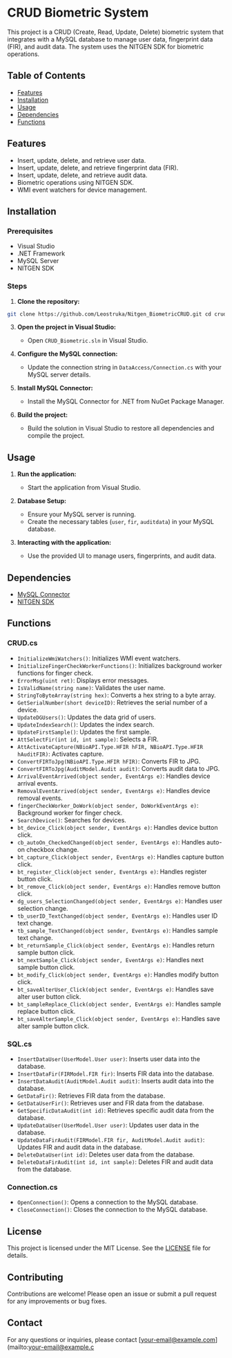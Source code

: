 # CRUD Biometric System

This project is a CRUD (Create, Read, Update, Delete) biometric system that integrates with a MySQL database to manage user data, fingerprint data (FIR), and audit data. The system uses the NITGEN SDK for biometric operations.

## Table of Contents

- [Features](#features)
- [Installation](#installation)
- [Usage](#usage)
- [Dependencies](#dependencies)
- [Functions](#functions)

## Features

- Insert, update, delete, and retrieve user data.
- Insert, update, delete, and retrieve fingerprint data (FIR).
- Insert, update, delete, and retrieve audit data.
- Biometric operations using NITGEN SDK.
- WMI event watchers for device management.

## Installation

### Prerequisites

- Visual Studio
- .NET Framework
- MySQL Server
- NITGEN SDK

### Steps

1. **Clone the repository:**
```Bash
git clone https://github.com/Leostruka/Nitgen_BiometricCRUD.git cd crud-biometric-system
```

3. **Open the project in Visual Studio:**
   - Open `CRUD_Biometric.sln` in Visual Studio.

4. **Configure the MySQL connection:**
   - Update the connection string in `DataAccess/Connection.cs` with your MySQL server details.

5. **Install MySQL Connector:**
   - Install the MySQL Connector for .NET from NuGet Package Manager.

6. **Build the project:**
   - Build the solution in Visual Studio to restore all dependencies and compile the project.

## Usage

1. **Run the application:**
   - Start the application from Visual Studio.

2. **Database Setup:**
   - Ensure your MySQL server is running.
   - Create the necessary tables (`user`, `fir`, `auditdata`) in your MySQL database.

3. **Interacting with the application:**
   - Use the provided UI to manage users, fingerprints, and audit data.

## Dependencies

- [MySQL Connector](https://dev.mysql.com/downloads/connector/net/)
- [NITGEN SDK](https://www.nitgen.com/eng/)

## Functions

### CRUD.cs

- `InitializeWmiWatchers()`: Initializes WMI event watchers.
- `InitializeFingerCheckWorkerFunctions()`: Initializes background worker functions for finger check.
- `ErrorMsg(uint ret)`: Displays error messages.
- `IsValidName(string name)`: Validates the user name.
- `StringToByteArray(string hex)`: Converts a hex string to a byte array.
- `GetSerialNumber(short deviceID)`: Retrieves the serial number of a device.
- `UpdateDGUsers()`: Updates the data grid of users.
- `UpdateIndexSearch()`: Updates the index search.
- `UpdateFirstSample()`: Updates the first sample.
- `AttSelectFir(int id, int sample)`: Selects a FIR.
- `AttActivateCapture(NBioAPI.Type.HFIR hFIR, NBioAPI.Type.HFIR hAuditFIR)`: Activates capture.
- `ConvertFIRToJpg(NBioAPI.Type.HFIR hFIR)`: Converts FIR to JPG.
- `ConvertFIRToJpg(AuditModel.Audit audit)`: Converts audit data to JPG.
- `ArrivalEventArrived(object sender, EventArgs e)`: Handles device arrival events.
- `RemovalEventArrived(object sender, EventArgs e)`: Handles device removal events.
- `fingerCheckWorker_DoWork(object sender, DoWorkEventArgs e)`: Background worker for finger check.
- `SearchDevice()`: Searches for devices.
- `bt_device_Click(object sender, EventArgs e)`: Handles device button click.
- `cb_autoOn_CheckedChanged(object sender, EventArgs e)`: Handles auto-on checkbox change.
- `bt_capture_Click(object sender, EventArgs e)`: Handles capture button click.
- `bt_register_Click(object sender, EventArgs e)`: Handles register button click.
- `bt_remove_Click(object sender, EventArgs e)`: Handles remove button click.
- `dg_users_SelectionChanged(object sender, EventArgs e)`: Handles user selection change.
- `tb_userID_TextChanged(object sender, EventArgs e)`: Handles user ID text change.
- `tb_sample_TextChanged(object sender, EventArgs e)`: Handles sample text change.
- `bt_returnSample_Click(object sender, EventArgs e)`: Handles return sample button click.
- `bt_nextSample_Click(object sender, EventArgs e)`: Handles next sample button click.
- `bt_modify_Click(object sender, EventArgs e)`: Handles modify button click.
- `bt_saveAlterUser_Click(object sender, EventArgs e)`: Handles save alter user button click.
- `bt_sampleReplace_Click(object sender, EventArgs e)`: Handles sample replace button click.
- `bt_saveAlterSample_Click(object sender, EventArgs e)`: Handles save alter sample button click.

### SQL.cs

- `InsertDataUser(UserModel.User user)`: Inserts user data into the database.
- `InsertDataFir(FIRModel.FIR fir)`: Inserts FIR data into the database.
- `InsertDataAudit(AuditModel.Audit audit)`: Inserts audit data into the database.
- `GetDataFir()`: Retrieves FIR data from the database.
- `GetDataUserFir()`: Retrieves user and FIR data from the database.
- `GetSpecificDataAudit(int id)`: Retrieves specific audit data from the database.
- `UpdateDataUser(UserModel.User user)`: Updates user data in the database.
- `UpdateDataFirAudit(FIRModel.FIR fir, AuditModel.Audit audit)`: Updates FIR and audit data in the database.
- `DeleteDataUser(int id)`: Deletes user data from the database.
- `DeleteDataFirAudit(int id, int sample)`: Deletes FIR and audit data from the database.

### Connection.cs

- `OpenConnection()`: Opens a connection to the MySQL database.
- `CloseConnection()`: Closes the connection to the MySQL database.

## License

This project is licensed under the MIT License. See the [LICENSE](LICENSE) file for details.

## Contributing

Contributions are welcome! Please open an issue or submit a pull request for any improvements or bug fixes.

## Contact

For any questions or inquiries, please contact [your-email@example.com](mailto:your-email@example.c
